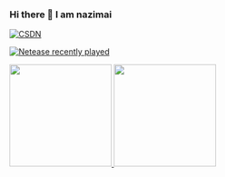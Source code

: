 ### Hi there 👋 I am nazimai

<!-- <p align="center">
<a href="https://github.com/cxymq">
  <img height="180em" src="https://github.com/cxymq/Images/blob/master/gif/c8460ec6-e49a-4811-9e9a-8cc094124815.gif" />
</a>
</p> -->

<!--
**cxymq/cxymq** is a ✨ _special_ ✨ repository because its `README.md` (this file) appears on your GitHub profile.

Here are some ideas to get you started:

- 🔭 I’m currently working on ...
- 🌱 I’m currently learning ...
- 👯 I’m looking to collaborate on ...
- 🤔 I’m looking for help with ...
- 💬 Ask me about ...
- 📫 How to reach me: ...
- 😄 Pronouns: ...
- ⚡ Fun fact: ...


 [![GitHub contributors](https://img.shields.io/github/contributors/cxymq/creative-profile-readme)](https://github.com/cxymq/creative-profile-readme/graphs/contributors) [![GitHub issues](https://img.shields.io/github/issues/cxymq/creative-profile-readme)](https://github.com/cxymq/creative-profile-readme/issues) [![PRs Welcome](https://img.shields.io/badge/PRs-welcome-brightgreen.svg?style=flat-square)](https://github.com/cxymq/creative-profile-readme/pulls) [![HitCount](https://views.whatilearened.today/views/github/cxymq/creative-profile-readme.svg)](https://github.com/cxymq/creative-profile-readme) 
-->
[![CSDN](https://img.shields.io/static/v1?label=csdn&message=up&color=green)](https://blog.csdn.net/Crazy_SunShine/)

[![Netease recently played](https://netease-recent-profile.vercel.app/?id=84555832&show_percent=1&size=60&title=最近在听&width=350)](https://netease-recent-profile.vercel.app/?id=126764012&show_percent=1&size=60&title=最近在听&width=350)
<!-- <p align="center">
<a href="https://github.com/cxymq">
  <img height="180em" src="https://github.com/cxymq/Images/blob/master/gif/d7ae04e1-390a-4553-befa-9f8ffc08f7b6.gif" />
</a>
</p> -->

<p align="left">
<a href="https://github.com/cxymq">
  <img height="180em" src="https://github-readme-stats.vercel.app/api?username=cxymq&theme=dracula&show_icons=true&include_all_commits=true&count_private=true" />
  <img height="180em" src="https://github-readme-stats.vercel.app/api/top-langs/?username=cxymq&theme=dracula&layout=compact" />
</a>
</p>


